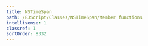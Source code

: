 ```yaml
---
title: NSTimeSpan
path: /EJScript/Classes/NSTimeSpan/Member functions
intellisense: 1
classref: 1
sortOrder: 8332
---
```





